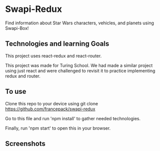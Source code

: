 # Swapi-Redux
Find information about Star Wars characters, vehicles, and planets using Swapi-Box!

## Technologies and learning Goals
This project uses react-redux and react-router.

This project was made for Turing School. We had made a similar project using just react and were challenged to revisit it to practice implementing redux and router.

## To use
Clone this repo to your device using git clone https://github.com/francepack/swapi-redux

Go to this file and run 'npm install' to gather needed technologies.

Finally, run 'npm start' to open this in your browser.

## Screenshots


